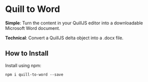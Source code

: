 # Quill to Word

**Simple**: Turn the content in your QuillJS editor into a downloadable Microsoft Word document.

**Technical**: Convert a QuillJS delta object into a .docx file.

## How to Install

Install using npm:

```npm i quill-to-word --save```
